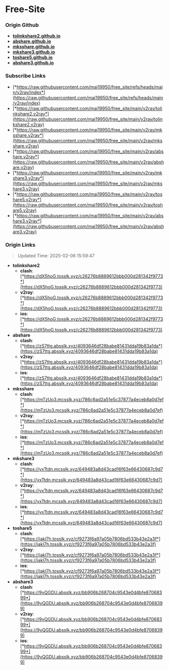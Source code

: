 # Free-Site

### Origin Github

- [**tolinkshare2.github.io**](https://github.com/tolinkshare2/tolinkshare2.github.io)
- [**abshare.github.io**](https://github.com/abshare/abshare.github.io)
- [**mksshare.github.io**](https://github.com/mksshare/mksshare.github.io)
- [**mkshare3.github.io**](https://github.com/mkshare3/mkshare3.github.io)
- [**toshare5.github.io**](https://github.com/toshare5/toshare5.github.io)
- [**abshare3.github.io**](https://github.com/abshare3/abshare3.github.io)

### Subscribe Links

- [*https://raw.githubusercontent.com/mai19950/free_site/refs/heads/main/v2ray/index*](https://raw.githubusercontent.com/mai19950/free_site/refs/heads/main/v2ray/index)
- [*https://raw.githubusercontent.com/mai19950/free_site/main/v2ray/tolinkshare2.v2ray*](https://raw.githubusercontent.com/mai19950/free_site/main/v2ray/tolinkshare2.v2ray)
- [*https://raw.githubusercontent.com/mai19950/free_site/main/v2ray/mksshare.v2ray*](https://raw.githubusercontent.com/mai19950/free_site/main/v2ray/mksshare.v2ray)
- [*https://raw.githubusercontent.com/mai19950/free_site/main/v2ray/abshare.v2ray*](https://raw.githubusercontent.com/mai19950/free_site/main/v2ray/abshare.v2ray)
- [*https://raw.githubusercontent.com/mai19950/free_site/main/v2ray/mkshare3.v2ray*](https://raw.githubusercontent.com/mai19950/free_site/main/v2ray/mkshare3.v2ray)
- [*https://raw.githubusercontent.com/mai19950/free_site/main/v2ray/toshare5.v2ray*](https://raw.githubusercontent.com/mai19950/free_site/main/v2ray/toshare5.v2ray)
- [*https://raw.githubusercontent.com/mai19950/free_site/main/v2ray/abshare3.v2ray*](https://raw.githubusercontent.com/mai19950/free_site/main/v2ray/abshare3.v2ray)

### Origin Links

> Updated Time: 2025-02-06 15:59:47

- **tolinkshare2**
  - **clash**: [*https://dX5hoG.tosslk.xyz/c26276b8889612bbb000d281342f9773*](https://dX5hoG.tosslk.xyz/c26276b8889612bbb000d281342f9773)
  - **v2ray**: [*https://dX5hoG.tosslk.xyz/c26276b8889612bbb000d281342f9773*](https://dX5hoG.tosslk.xyz/c26276b8889612bbb000d281342f9773)
  - **ios**: [*https://dX5hoG.tosslk.xyz/c26276b8889612bbb000d281342f9773*](https://dX5hoG.tosslk.xyz/c26276b8889612bbb000d281342f9773)
- **abshare**
  - **clash**: [*https://zS7ttg.absslk.xyz/4093646df28babe81431dda19b83a1da*](https://zS7ttg.absslk.xyz/4093646df28babe81431dda19b83a1da)
  - **v2ray**: [*https://zS7ttg.absslk.xyz/4093646df28babe81431dda19b83a1da*](https://zS7ttg.absslk.xyz/4093646df28babe81431dda19b83a1da)
  - **ios**: [*https://zS7ttg.absslk.xyz/4093646df28babe81431dda19b83a1da*](https://zS7ttg.absslk.xyz/4093646df28babe81431dda19b83a1da)
- **mksshare**
  - **clash**: [*https://mTzUo3.mcsslk.xyz/786c6ad2a51e5c37877a4eceb8a0d7ef*](https://mTzUo3.mcsslk.xyz/786c6ad2a51e5c37877a4eceb8a0d7ef)
  - **v2ray**: [*https://mTzUo3.mcsslk.xyz/786c6ad2a51e5c37877a4eceb8a0d7ef*](https://mTzUo3.mcsslk.xyz/786c6ad2a51e5c37877a4eceb8a0d7ef)
  - **ios**: [*https://mTzUo3.mcsslk.xyz/786c6ad2a51e5c37877a4eceb8a0d7ef*](https://mTzUo3.mcsslk.xyz/786c6ad2a51e5c37877a4eceb8a0d7ef)
- **mkshare3**
  - **clash**: [*https://yxTtdn.mcsslk.xyz/649483a8d43cad16f63e66430687c9d7*](https://yxTtdn.mcsslk.xyz/649483a8d43cad16f63e66430687c9d7)
  - **v2ray**: [*https://yxTtdn.mcsslk.xyz/649483a8d43cad16f63e66430687c9d7*](https://yxTtdn.mcsslk.xyz/649483a8d43cad16f63e66430687c9d7)
  - **ios**: [*https://yxTtdn.mcsslk.xyz/649483a8d43cad16f63e66430687c9d7*](https://yxTtdn.mcsslk.xyz/649483a8d43cad16f63e66430687c9d7)
- **toshare5**
  - **clash**: [*https://jakl7h.tosslk.xyz/cf9273f6a97a05b7806bd533b43e2a3f*](https://jakl7h.tosslk.xyz/cf9273f6a97a05b7806bd533b43e2a3f)
  - **v2ray**: [*https://jakl7h.tosslk.xyz/cf9273f6a97a05b7806bd533b43e2a3f*](https://jakl7h.tosslk.xyz/cf9273f6a97a05b7806bd533b43e2a3f)
  - **ios**: [*https://jakl7h.tosslk.xyz/cf9273f6a97a05b7806bd533b43e2a3f*](https://jakl7h.tosslk.xyz/cf9273f6a97a05b7806bd533b43e2a3f)
- **abshare3**
  - **clash**: [*https://9yQGDU.absslk.xyz/bb906b268704c9543e0d4bfe87068399*](https://9yQGDU.absslk.xyz/bb906b268704c9543e0d4bfe87068399)
  - **v2ray**: [*https://9yQGDU.absslk.xyz/bb906b268704c9543e0d4bfe87068399*](https://9yQGDU.absslk.xyz/bb906b268704c9543e0d4bfe87068399)
  - **ios**: [*https://9yQGDU.absslk.xyz/bb906b268704c9543e0d4bfe87068399*](https://9yQGDU.absslk.xyz/bb906b268704c9543e0d4bfe87068399)
